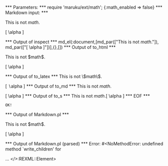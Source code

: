 
*** Parameters: ***
require 'maruku/ext/math'; {:math_enabled => false}
*** Markdown input: ***

This is not $math$.

\[ \alpha \]

*** Output of inspect ***
md_el(:document,[md_par(["This is not $math$."]), md_par(["[ \\alpha ]"])],{},[])
*** Output of to_html ***
<p>This is not $math$.</p>

<p>[ \alpha ]</p>
*** Output of to_latex ***
This is not \$math\$.

[ $\backslash$alpha ]
*** Output of to_md ***
This is not $math$.

[ \alpha ]
*** Output of to_s ***
This is not $math$.[ \alpha ]
*** EOF ***



	OK!



*** Output of Markdown.pl ***
<p>This is not $math$.</p>

<p>[ \alpha ]</p>

*** Output of Markdown.pl (parsed) ***
Error: #<NoMethodError: undefined method `write_children' for <div> ... </>:REXML::Element>
